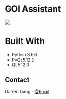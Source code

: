 # GOI Assistant

![](https://i.imgur.com/HJ7hS4A.png)

# Built With
* Python 3.6.6
* PyQt 5.12.2
* Qt 5.12.3

## Contact
Darren Liang - [@Email](darrrenliang@gmail.com)